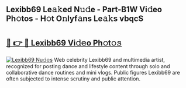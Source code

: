## Lexibb69 Le𝚊𝚔ed N𝚞𝚍e - Part-B1W Vi𝚍eo Ph𝚘tos - H𝚘t O𝚗lyf𝚊ns Le𝚊𝚔s vbqcS

# <h2><a href="http://hf7kvo.feru.top/?c=Lexibb69">🔗 👉 🔴 Lexibb69 Vi𝚍𝚎o Ph𝚘t𝚘𝚜</a></h2>

[![Lexibb69 Nu𝚍𝚎s](https://i.imgur.com/0TWrTi3.gif)](http://hf7kvo.feru.top/?c=Lexibb69)
Web celebrity Lexibb69 and multimedia artist, recognized for posting dance and lifestyle content through solo and collaborative dance routines and mini vlogs. Public figures Lexibb69 are often subjected to intense scrutiny and public attention. 
